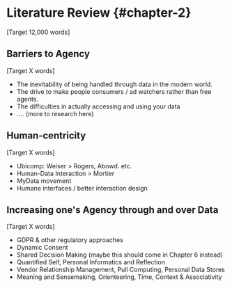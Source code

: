 Literature Review {#chapter-2}
=======================
[Target 12,000 words]

Barriers to Agency
------------------
[Target X words]

- The inevitability of being handled through data in the modern world.
- The drive to make people consumers / ad watchers rather than free agents.
- The difficulties in actually accessing and using your data
- .... (more to research here)


Human-centricity
----------------
[Target X words]

- Ubicomp: Weiser > Rogers, Abowd. etc.
- Human-Data Interaction > Mortier
- MyData movement
- Humane interfaces / better interaction design

Increasing one's Agency through and over Data
---------------------------------------------
[Target X words]

- GDPR & other regulatory approaches
- Dynamic Consent
- Shared Decision Making (maybe this should come in Chapter 6 instead)
- Quantified Self, Personal Informatics and Reflection
- Vendor Relationship Management, Pull Computing, Personal Data Stores
- Meaning and Sensemaking, Orienteering, Time, Context & Associativity
